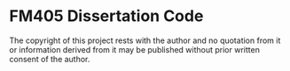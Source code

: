 # FM405 Dissertation Code

The copyright of this project rests with the author and no quotation from it or information derived from it may be published without prior written consent of the author.
